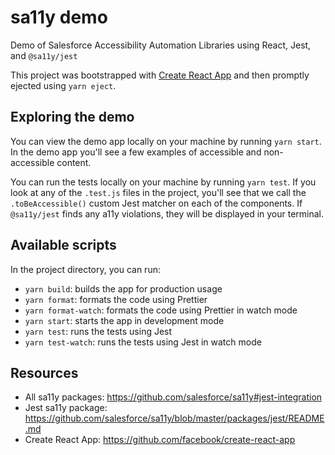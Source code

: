 # sa11y demo

Demo of Salesforce Accessibility Automation Libraries using React, Jest, and `@sa11y/jest`

This project was bootstrapped with [Create React App](https://github.com/facebook/create-react-app) and then promptly ejected using `yarn eject`.

## Exploring the demo

You can view the demo app locally on your machine by running `yarn start`. In the demo app you'll see a few examples of accessible and non-accessible content.

You can run the tests locally on your machine by running `yarn test`. If you look at any of the `.test.js` files in the project, you'll see that we call the `.toBeAccessible()` custom Jest matcher on each of the components. If `@sa11y/jest` finds any a11y violations, they will be displayed in your terminal.

## Available scripts

In the project directory, you can run:

- `yarn build`: builds the app for production usage
- `yarn format`: formats the code using Prettier
- `yarn format-watch`: formats the code using Prettier in watch mode
- `yarn start`: starts the app in development mode
- `yarn test`: runs the tests using Jest
- `yarn test-watch`: runs the tests using Jest in watch mode

## Resources

- All sa11y packages: https://github.com/salesforce/sa11y#jest-integration
- Jest sa11y package: https://github.com/salesforce/sa11y/blob/master/packages/jest/README.md
- Create React App: https://github.com/facebook/create-react-app
